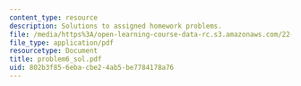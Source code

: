 ```yaml
---
content_type: resource
description: Solutions to assigned homework problems.
file: /media/https%3A/open-learning-course-data-rc.s3.amazonaws.com/22-314j-structural-mechanics-in-nuclear-power-technology-fall-2006/802b3f856ebacbe24ab5be7784178a76_problem6_sol.pdf
file_type: application/pdf
resourcetype: Document
title: problem6_sol.pdf
uid: 802b3f85-6eba-cbe2-4ab5-be7784178a76
---
```

